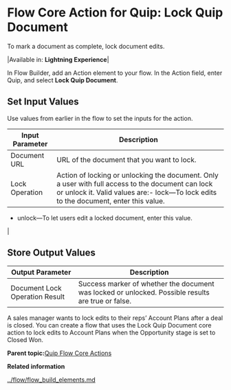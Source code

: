 # Flow Core Action for Quip: Lock Quip Document

To mark a document as complete, lock document edits.

|Available in: **Lightning Experience**|

In Flow Builder, add an Action element to your flow. In the Action field, enter Quip, and select **Lock Quip Document**.

## Set Input Values

Use values from earlier in the flow to set the inputs for the action.

|Input Parameter|Description|
|---------------|-----------|
|Document URL|URL of the document that you want to lock.|
|Lock Operation|Action of locking or unlocking the document. Only a user with full access to the document can lock or unlock it. Valid values are:-   lock—To lock edits to the document, enter this value.
-   unlock—To let users edit a locked document, enter this value.

|

## Store Output Values

|Output Parameter|Description|
|----------------|-----------|
|Document Lock Operation Result|Success marker of whether the document was locked or unlocked. Possible results are true or false.|

A sales manager wants to lock edits to their reps’ Account Plans after a deal is closed. You can create a flow that uses the Lock Quip Document core action to lock edits to Account Plans when the Opportunity stage is set to Closed Won.

**Parent topic:**[Quip Flow Core Actions](../flow/flow_ref_elements_actions_quip.md)

**Related information**  


[../flow/flow\_build\_elements.md](../flow/flow_build_elements.md)

